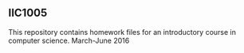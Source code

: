## IIC1005

This repository contains homework files for an introductory course in computer science. March-June 2016
